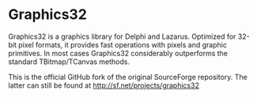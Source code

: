 # Graphics32
Graphics32 is a graphics library for Delphi and Lazarus. Optimized for 32-bit pixel formats, it provides fast operations with pixels and graphic primitives. In most cases Graphics32 considerably outperforms the standard TBitmap/TCanvas methods.

This is the official GitHub fork of the original SourceForge repository. The latter can still be found at http://sf.net/projects/graphics32
